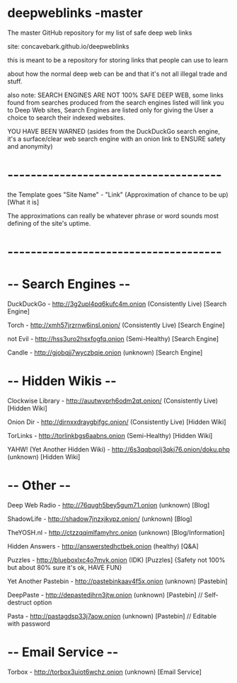 # deepweblinks -master


The master GitHub repository for my list of safe deep web links

site: concavebark.github.io/deepweblinks

this is meant to be a repository for storing links that people can use to learn

about how the normal deep web can be and that it's not all illegal trade and stuff.


also note: SEARCH ENGINES ARE NOT 100% SAFE DEEP WEB, some links found from searches produced from the search engines listed will link you to Deep Web sites, Search Engines are listed only for giving the User a choice to search their indexed websites.

YOU HAVE BEEN WARNED (asides from the DuckDuckGo search engine, it's a surface/clear web search engine with an onion link to ENSURE safety and anonymity)

# -------------------------------------

the Template goes "Site Name" - "Link" (Approximation of chance to be up) [What it is]

The approximations can really be whatever phrase or word sounds most defining of the site's uptime.

# -------------------------------------

# -- Search Engines --

DuckDuckGo - http://3g2upl4pq6kufc4m.onion  (Consistently Live) [Search Engine]

Torch - http://xmh57jrzrnw6insl.onion/  (Consistently Live) [Search Engine]

not Evil - http://hss3uro2hsxfogfq.onion    (Semi-Healthy) [Search Engine]

Candle - http://gjobqjj7wyczbqie.onion (unknown) [Search Engine]
 
# -- Hidden Wikis --

Clockwise Library - http://auutwvprh6odm2qt.onion/  (Consistently Live) [Hidden Wiki]

Onion Dir - http://dirnxxdraygbifgc.onion/  (Consistently Live) [Hidden Wiki]

TorLinks - http://torlinkbgs6aabns.onion    (Semi-Healthy) [Hidden Wiki]

YAHW! (Yet Another Hidden Wiki) - http://6s3qqbqolj3qkj76.onion/doku.php (unknown) [Hidden Wiki]
 
# -- Other --

Deep Web Radio - http://76qugh5bey5gum71.onion  (unknown) [Blog]

ShadowLife - http://shadow7jnzxjkvpz.onion/ (unknown) [Blog]

TheYOSH.nl - http://ctzzqqimlfamyhrc.onion (unknown) [Blog/Information]

Hidden Answers - http://answerstedhctbek.onion (healthy) [Q&A]

Puzzles - http://blueboxlxc4o7mvk.onion (IDK) [Puzzles] {Safety not 100% but about 80% sure it's ok, HAVE FUN}

Yet Another Pastebin - http://pastebinkaav4f5x.onion (unknown) [Pastebin]

DeepPaste - http://depastedihrn3jtw.onion (unknown) [Pastebin] // Self-destruct option

Pasta - http://pastagdsp33j7aow.onion (unknown) [Pastebin] // Editable with password
 
# -- Email Service --

Torbox - http://torbox3uiot6wchz.onion  (unknown) [Email Service]

